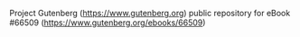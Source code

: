 Project Gutenberg (https://www.gutenberg.org) public repository for
eBook #66509 (https://www.gutenberg.org/ebooks/66509)
